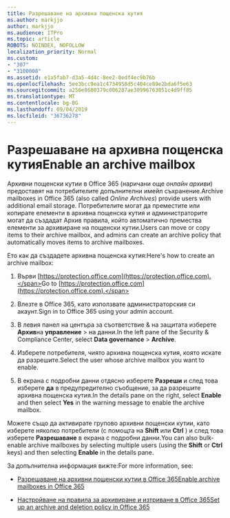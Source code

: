 ```yaml
---
title: Разрешаване на архивна пощенска кутия
ms.author: markjjo
author: markjjo
ms.audience: ITPro
ms.topic: article
ROBOTS: NOINDEX, NOFOLLOW
localization_priority: Normal
ms.custom:
- "307"
- "3100008"
ms.assetid: e1a5fab7-d3a5-4d4c-8ee2-0edf4ec9b76b
ms.openlocfilehash: 5ee3bcc9ea1c4734958d5c404ce89e2bda6f5e63
ms.sourcegitcommit: a256e8680379c006287ae30996763051c4d9ff85
ms.translationtype: MT
ms.contentlocale: bg-BG
ms.lasthandoff: 09/04/2019
ms.locfileid: "36736278"
---
```

# <a name="enable-an-archive-mailbox"></a><span data-ttu-id="03eaf-102">Разрешаване на архивна пощенска кутия</span><span class="sxs-lookup"><span data-stu-id="03eaf-102">Enable an archive mailbox</span></span>

<span data-ttu-id="03eaf-103">Архивни пощенски кутии в Office 365 (наричани още *онлайн архиви*) предоставят на потребителите допълнителни имейл съхранение.</span><span class="sxs-lookup"><span data-stu-id="03eaf-103">Archive mailboxes in Office 365 (also called  *Online Archives*) provide users with additional email storage.</span></span> <span data-ttu-id="03eaf-104">Потребителите могат да преместите или копирате елементи в архивна пощенска кутия и администраторите могат да създадат Архив правила, който автоматично премества елементи за архивиране на пощенски кутии.</span><span class="sxs-lookup"><span data-stu-id="03eaf-104">Users can move or copy items to their archive mailbox, and admins can create an archive policy that automatically moves items to archive mailboxes.</span></span>
  
<span data-ttu-id="03eaf-105">Ето как да създадете архивна пощенска кутия:</span><span class="sxs-lookup"><span data-stu-id="03eaf-105">Here's how to create an archive mailbox:</span></span>
  
1. <span data-ttu-id="03eaf-106">Върви [https://protection.office.com](https://protection.office.com).</span><span class="sxs-lookup"><span data-stu-id="03eaf-106">Go to [https://protection.office.com](https://protection.office.com).</span></span>

2. <span data-ttu-id="03eaf-107">Влезте в Office 365, като използвате администраторския си акаунт.</span><span class="sxs-lookup"><span data-stu-id="03eaf-107">Sign in to Office 365 using your admin account.</span></span>

3. <span data-ttu-id="03eaf-108">В левия панел на центъра за съответствие &amp; на защитата изберете **Архив**на **управление** \> на данни.</span><span class="sxs-lookup"><span data-stu-id="03eaf-108">In the left pane of the Security &amp; Compliance Center, select **Data governance** \> **Archive**.</span></span>

4. <span data-ttu-id="03eaf-109">Изберете потребителя, чиято архивна пощенска кутия, която искате да разрешите.</span><span class="sxs-lookup"><span data-stu-id="03eaf-109">Select the user whose archive mailbox you want to enable.</span></span>

5. <span data-ttu-id="03eaf-110">В екрана с подробни данни отдясно изберете **Разреши** и след това изберете **да** в предупредително съобщение, за да разрешите архивна пощенска кутия.</span><span class="sxs-lookup"><span data-stu-id="03eaf-110">In the details pane on the right, select **Enable** and then select **Yes** in the warning message to enable the archive mailbox.</span></span>

<span data-ttu-id="03eaf-111">Можете също да активирате групово архивни пощенски кутии, като изберете няколко потребители (с помощта на **Shift** или **Ctrl** ) и след това изберете **Разрешаване** в екрана с подробни данни.</span><span class="sxs-lookup"><span data-stu-id="03eaf-111">You can also bulk-enable archive mailboxes by selecting multiple users (using the **Shift** or **Ctrl** keys) and then selecting **Enable** in the details pane.</span></span>
  
<span data-ttu-id="03eaf-112">За допълнителна информация вижте:</span><span class="sxs-lookup"><span data-stu-id="03eaf-112">For more information, see:</span></span>
  
- [<span data-ttu-id="03eaf-113">Разрешаване на архивни пощенски кутии в Office 365</span><span class="sxs-lookup"><span data-stu-id="03eaf-113">Enable archive mailboxes in Office 365</span></span>](https://docs.microsoft.com/office365/securitycompliance/enable-archive-mailboxes)

- [<span data-ttu-id="03eaf-114">Настройване на правила за архивиране и изтриване в Office 365</span><span class="sxs-lookup"><span data-stu-id="03eaf-114">Set up an archive and deletion policy in Office 365</span></span>](https://docs.microsoft.com//office365/securitycompliance/set-up-an-archive-and-deletion-policy-for-mailboxes)

